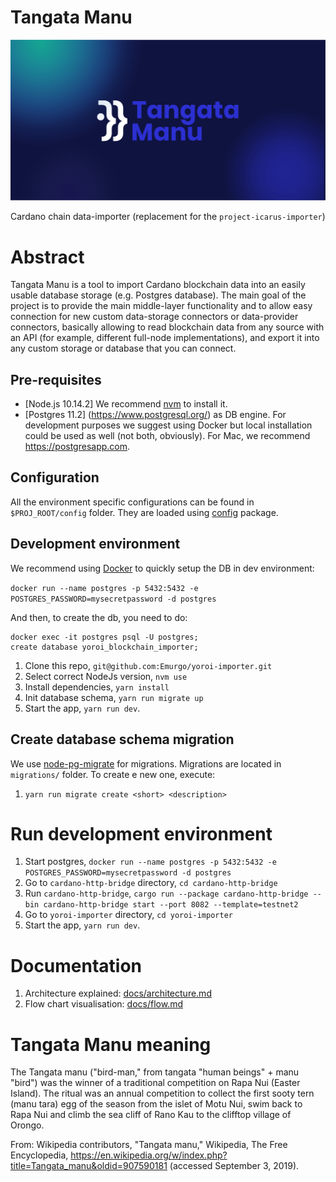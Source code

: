 # Tangata Manu
![Tangata Manu GitHub](./tangata-manu-bg.png)

Cardano chain data-importer (replacement for the `project-icarus-importer`)

# Abstract

Tangata Manu is a tool to import Cardano blockchain data into an easily usable database storage (e.g. Postgres database). The main goal of the project is to provide the main middle-layer functionality and to allow easy connection for new custom data-storage connectors or data-provider connectors, basically allowing to read blockchain data from any source with an API (for example, different full-node implementations), and export it into any custom storage or database that you can connect.

## Pre-requisites

* [Node.js 10.14.2] We recommend [nvm](https://github.com/creationix/nvm) to install it.
* [Postgres 11.2] (https://www.postgresql.org/) as DB engine. For development purposes we
  suggest using Docker but local installation could be used as well (not both,
  obviously). For Mac, we recommend https://postgresapp.com.

## Configuration

All the environment specific configurations can be found in `$PROJ_ROOT/config` folder.
They are loaded using [config](https://www.npmjs.com/package/config) package.

## Development environment

We recommend using [Docker](https://hub.docker.com/_/postgres/) to quickly setup the DB in dev environment:

`docker run --name postgres -p 5432:5432 -e POSTGRES_PASSWORD=mysecretpassword -d postgres`

And then, to create the db, you need to do:

```
docker exec -it postgres psql -U postgres;
create database yoroi_blockchain_importer;
```

1.  Clone this repo, `git@github.com:Emurgo/yoroi-importer.git`
1.  Select correct NodeJs version, `nvm use`
1.  Install dependencies, `yarn install`
1.  Init database schema, `yarn run migrate up`
1.  Start the app, `yarn run dev`.


## Create database schema migration
We use [node-pg-migrate](https://github.com/salsita/node-pg-migrate) for migrations. Migrations are located in `migrations/` folder. To create e new one, execute:
1.  `yarn run migrate create <short> <description>`

# Run development environment

1. Start postgres, `docker run --name postgres -p 5432:5432 -e POSTGRES_PASSWORD=mysecretpassword -d postgres`
1. Go to `cardano-http-bridge` directory, `cd cardano-http-bridge`
1. Run `cardano-http-bridge`, `cargo run --package cardano-http-bridge --bin cardano-http-bridge start --port 8082 --template=testnet2`
1. Go to `yoroi-importer` directory, `cd yoroi-importer`
1. Start the app, `yarn run dev`.

# Documentation

1. Architecture explained: [docs/architecture.md](docs/architecture.md)
2. Flow chart visualisation: [docs/flow.md](docs/flow.md)

# Tangata Manu meaning

The Tangata manu ("bird-man," from tangata "human beings" + manu "bird") was the winner of a traditional competition on Rapa Nui (Easter Island). The ritual was an annual competition to collect the first sooty tern (manu tara) egg of the season from the islet of Motu Nui, swim back to Rapa Nui and climb the sea cliff of Rano Kau to the clifftop village of Orongo.

From: Wikipedia contributors, "Tangata manu," Wikipedia, The Free Encyclopedia, https://en.wikipedia.org/w/index.php?title=Tangata_manu&oldid=907590181 (accessed September 3, 2019).
